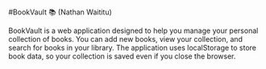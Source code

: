 #BookVault 📚 (Nathan Waititu)

BookVault is a web application designed to help you manage your personal collection of books. 
You can add new books, view your collection, and search for books in your library. The application 
uses localStorage to store book data, so your collection is saved even if you close the browser.
